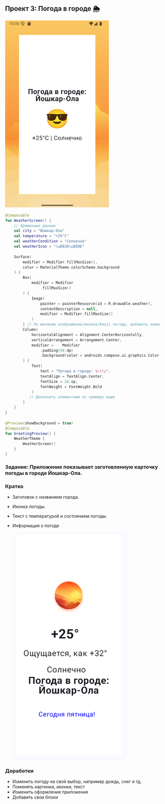 ## Проект 3: Погода в городе 🌦️

![Pasted image 20250212101207.png](../../images/Pasted%20image%2020250212101207.png)

````kotlin
@Composable
fun WeatherScreen() {
    // Временные данные
    val city = "Йошкар-Ола"
    val temperature = "+25°C"
    val weatherCondition = "Солнечно"
    val weatherIcon = "\uD83D\uDE0E"

    Surface(
        modifier = Modifier.fillMaxSize(),
        color = MaterialTheme.colorScheme.background
    ) {
        Box(
            modifier = Modifier
                .fillMaxSize()
        ) {
            Image(
                painter = painterResource(id = R.drawable.weather),
                contentDescription = null,
                modifier = Modifier.fillMaxSize()
            )
        } // По желанию изображение/иконка/Emoji погоды, добавить анимацию
        Column(
            horizontalAlignment = Alignment.CenterHorizontally,
            verticalArrangement = Arrangement.Center,
            modifier =    Modifier
                .padding(50.dp)
                .background(color = androidx.compose.ui.graphics.Color.White)
        ) {
            Text(
                text = "Погода в городе: $city",
                textAlign = TextAlign.Center,
                fontSize = 24.sp,
                fontWeight = FontWeight.Bold
            )
           // Дополнить элементами по примеру выше
        }
    }
}

@Preview(showBackground = true)
@Composable
fun GreetingPreview() {
    WeatherTheme {
        WeatherScreen()
    }
}
````

### Задание: Приложение показывает заготовленную карточку погоды в городе Йошкар-Ола.

### Кратко

* Заголовок с названием города.
* Иконка погоды.
* Текст с температурой и состоянием погоды.
* Информация о погоде

  ![Pasted image 20250212101212.png](../../images/Pasted%20image%2020250212101212.png)

### Доработки

* Изменить погоду на свой выбор, например дождь, снег и тд.
* Поменять картинки, иконки, текст
* Изменить оформление приложения
* Добавить свои блоки
